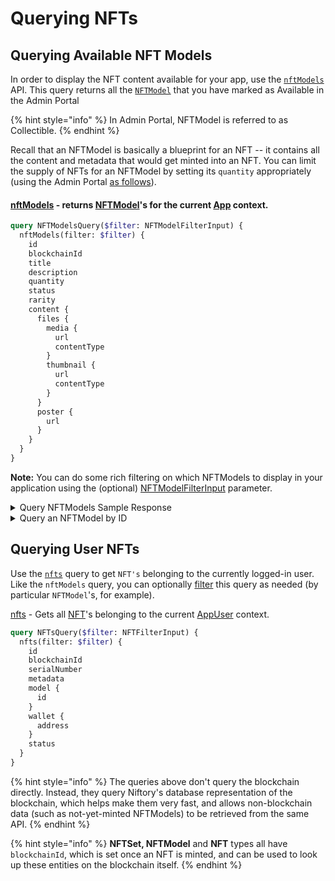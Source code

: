 # Querying NFTs

## Querying Available NFT Models

In order to display the NFT content available for your app, use the [`nftModels`](https://api-docs-niftory.vercel.app/#query-nftModels) API. This query returns all the [`NFTModel`](https://api-docs-niftory.vercel.app/#definition-NFTModel) that you have marked as Available in the Admin Portal&#x20;

{% hint style="info" %}
In Admin Portal, NFTModel is referred to as Collectible.
{% endhint %}

Recall that an NFTModel is basically a blueprint for an NFT -- it contains all the content and metadata that would get minted into an NFT. You can limit the supply of NFTs for an NFTModel by setting its `quantity` appropriately (using the Admin Portal [as follows](https://docs.niftory.com/docs/v/niftory-admin/fundamentals/nft-collection/collectibles)).

#### [nftModels](https://api-docs-niftory.vercel.app/#query-nftModels) - returns [NFTModel](https://api-docs-niftory.vercel.app/#definition-NFTModel)'s for the current [App](https://api-docs-niftory.vercel.app/#definition-App) context.

```graphql
query NFTModelsQuery($filter: NFTModelFilterInput) {
  nftModels(filter: $filter) {
    id
    blockchainId
    title
    description
    quantity
    status
    rarity
    content {
      files {
        media {
          url
          contentType
        }
        thumbnail {
          url
          contentType          
        }
      }
      poster {
        url
      }
    }
  }
}
```

**Note:** You can do some rich filtering on which NFTModels to display in your application using the (optional) [NFTModelFilterInput](https://api-docs-niftory.vercel.app/#definition-NFTModelFilterInput) parameter.

<details>

<summary>Query NFTModels Sample Response</summary>

```
{
  "data": {
    "nftModels": [{
      "status": "AVAILABLE",
      "blockchainId": "f253fc2cb42c078436d07fb77e5a76a649892172",
      "id": "45",
      "title": "First NFT Drop",
      "description": "MyApp's First NFT",
      "quantity": 123,
      "content": NFTContent,
      "set": NFTSet,
      "nfts": [NFT]
    }]
  }
}
```

</details>

<details>

<summary>Query an NFTModel by ID</summary>

#### [nftModel](https://api-docs-niftory.vercel.app/#query-nftModel) - returns an [NFTModel](https://api-docs-niftory.vercel.app/#definition-NFTModel) by its Niftory database ID.

```graphql
query NftModelQuery($id: String!) {
  nftModel(id: $id) {
    blockchainId
    metadata
    id
    title
    description
    rarity
    quantity
    content {
      ...NFTContentFragment
    }
    set {
      ...NFTSetFragment
    }
    nfts {
      ...NFTFragment
    }
  }
}
```

</details>

## Querying User NFTs

Use the [`nfts`](https://api-docs-niftory.vercel.app/#query-nfts) query to get `NFT's` belonging to the currently logged-in user. Like the `nftModels` query, you can optionally [filter](https://api-docs-niftory.vercel.app/#definition-NFTFilterInput) this query as needed (by particular `NFTModel`'s, for example).

[nfts](https://api-docs-niftory.vercel.app/#query-nfts) - Gets all [NFT](https://api-docs-niftory.vercel.app/#definition-NFT)'s belonging to the current [AppUser](https://api-docs-niftory.vercel.app/#definition-AppUser) context.

```graphql
query NFTsQuery($filter: NFTFilterInput) {
  nfts(filter: $filter) {
    id
    blockchainId
    serialNumber
    metadata
    model {
      id
    }
    wallet {
      address
    }
    status
  }
}
```

{% hint style="info" %}
The queries above don't query the blockchain directly. Instead, they query Niftory's database representation of the blockchain, which helps make them very fast, and allows non-blockchain data (such as not-yet-minted NFTModels) to be retrieved from the same API.
{% endhint %}

{% hint style="info" %}
**NFTSet, NFTModel** and **NFT** types all have `blockchainId`, which is set once an NFT is minted, and can be used to look up these entities on the blockchain itself.
{% endhint %}
